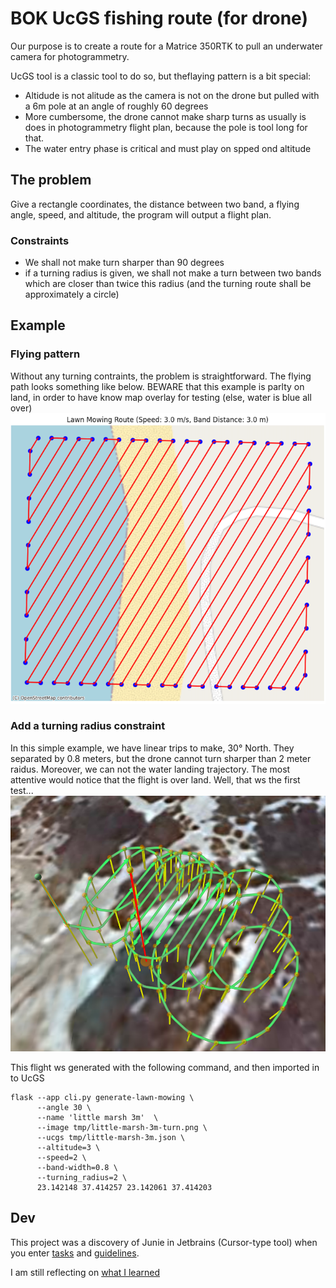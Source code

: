 # BOK UcGS fishing route (for drone)

Our purpose is to create a route for a Matrice 350RTK to pull an underwater camera for photogrammetry.


UcGS tool is a classic tool to do so, but theflaying pattern is a bit special:
 * Altidude is not alitude as the camera is not on the drone but pulled with a 6m pole at an angle of roughly 60 degrees
 * More cumbersome, the drone cannot make sharp turns as usually is does in photogrammetry flight plan, because the pole is tool long for that.
 * The water entry phase is critical and must play on spped ond altitude


## The problem

Give a rectangle coordinates, the distance between two band, a flying angle, speed, and altitude, the program will output a flight plan.

### Constraints
 * We shall not make turn sharper than 90 degrees
 * if a turning radius is given, we shall not make a turn between two bands which are closer than twice this radius (and the turning route shall be approximately a circle)

## Example
### Flying pattern
Without any turning contraints, the problem is straightforward.
The flying path looks something like below. BEWARE that this example is parlty on land, in order to have know map overlay for testing (else, water is blue all over)
![img.png](docs/images/30-degrees-simple-lambayanna.png)

### Add a turning radius constraint
In this simple example, we have linear trips to make, 30° North. They separated by 0.8 meters, but the drone cannot turn sharper than 2 meter raidus.
Moreover, we can not the water landing trajectory.
The most attentive would notice that the flight is over land. Well, that ws the first test...
![img.png](img.png)

This flight ws generated with the following command, and then imported in to UcGS

    flask --app cli.py generate-lawn-mowing \
          --angle 30 \
          --name 'little marsh 3m'  \
          --image tmp/little-marsh-3m-turn.png \
          --ucgs tmp/little-marsh-3m.json \
          --altitude=3 \
          --speed=2 \
          --band-width=0.8 \
          --turning_radius=2 \
          23.142148 37.414257 23.142061 37.414203


## Dev
This project was a discovery of Junie in Jetbrains (Cursor-type tool) when you enter [tasks](docs/tasks.md) and [guidelines](.junie/guidelines.md).

I am still reflecting on [what I learned](docs/junie-lessons.md)